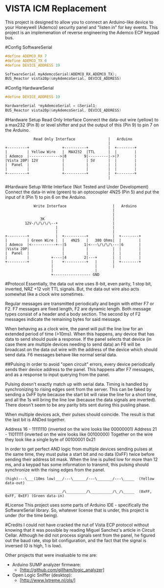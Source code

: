# VISTA ICM Replacement
This project is designed to allow you to connect an Arduino-like device to your Honeywell (Ademco) security panel and "listen in" for key events.  This project is an implemenation of reverse engineering the Ademco ECP keypad bus.

#Config SoftwareSerial
```c
#define ADEMCO_RX 7
#define ADEMCO_TX 6
#define DEVICE_ADDRESS 19

SoftwareSerial myAdemcoSerial(ADEMCO_RX,ADEMCO_TX);
BUS_Reactor vista20p(&myAdemcoSerial, DEVICE_ADDRESS)
```

#Config HardwareSerial
```c
#define DEVICE_ADDRESS 19

HardwareSerial *myAdemcoSerial = &Serial1;
BUS_Reactor vista20p(&myAdemcoSerial, DEVICE_ADDRESS)
```

#Hardware Setup Read Only Interface
Connect the data-out wire (yellow) to a max232 (Pin 8) or level shifter and put the output of this (Pin 9) to pin 7 on the Arduino. 

                 Read Only Interface               |   Arduino    
                                                   |             
    +---------+               +----------+         |  +--------+ 
    |         | Yellow Wire   |  MAX232  |TTL      |  |        | 
    | Ademco  |-------------->|8        9|---------|->|7       | 
    |Vista 20P| 12V           |          | 5V      |  |        | 
    |  Panel  |               |          |         |  |        | 
    |         |               |          |         |  |        | 
    +---------+               +----------+         |  +--------+ 
                                                   |             
                     
#Hardware Setup Write Interface (Not Tested and Under Development)
Connect the data-in wire (green) to an optocoupler 4N25 (Pin 5) and put the input of it (Pin 1) to pin 6 on the Arduino.

                 Write Interface                     |   Arduino    
                                                     |
                                                     |
                    3K                               |
             12V-/\/\/\/\--+                         |
                           |                         |                                                    
                           |                         |             
    +---------+            |  +----------+           |  +--------+ 
    |         | Green Wire |  |   4N25   |   380 Ohms|  |        | 
    | Ademco  |<-----------+--|5        1|<---\/\/\/\---|6       | 
    |Vista 20P|               |          |           |  |        | 
    |  Panel  |               |          |           |  |        | 
    |         |          +----|4        2|---+       |  |        | 
    +---------+          |    +----------+   |       |  +--------+ 
                         |                   |       |             
                         |                   |
                         +----------------- GND


#Protocol
Essentially, the data out wire uses 8-bit, even parity, 1 stop bit, inverted, NRZ +12 volt TTL signals.  But, the data out wire also acts somewhat like a clock wire sometimes.  

Regular messages are transmitted periodically and begin with either F7 or F2.  F7 messages are fixed length, F2 are dynamic length.  Both message types consist of a header and a body section.  The second by of F2 messages indicate the remaining bytes for said message.

When behaving as a clock wire, the panel will pull the line low for an extended period of time (&gt;10ms).  When this happens, any device that has data to send should pusle a response.  If the panel selects that device (in case there are multiple devices needing to send data) an F6 will be broadcast on the data out wire with the address of the device which should send data.  F6 messages behave like normal serial data.


##Pulsing
In order to avoid "open circuit" errors, every device periodically sends their device address to the panel.  This happens after F7 messages, and as a response to input querying from the panel.

Pulsing doesn't exactly match up with serial data.  Timing is handled by synchronizing to rising edges sent from the server.  This can be faked by sending a 0xFF byte because the start bit will raise the line for a short time, and all the 1s will bring the line low (because the data signals are inverted).  There doesn't seem to be any parity bits sent during this pusling phase.

When multiple devices ack, their pulses should coincide.  The result is that the last bit is ANDed together.

Address 16 - 11111110  (inverted on the wire looks like 00000001)
Address 21 - 11011111  (inverted on the wire looks like 00100000)
Together on the wire they look like a single byte of    00100001 0x21

In order to get perfect AND logic from multiple devices sending pulses at the same time, they must pulse a start bit and no data (0xFF) twice before sending their address bit mask.  When the line is pulled low for more than 12 ms, and a keypad has some information to transmit, this pulsing should synchronize with the rising edges from the panel.


    (high)---\___(10ms low)___/---\______/---\_______/---\_____  (Yellow data-out)
    
    __________________________/\_________/\__________/\_/\_____  (0xFF, 0xFF, 0xEF) (Green data-in)

#License
This project uses some parts of Arduino IDE - specifically the SoftwareSerial library.  So, whatever license that is under, this project is under (for the time being).

#Credits
I could not have cracked the nut of Vista ECP protocol without knowing that it was possible by reading Miguel Sanchez's article in Circuit Cellar.  Although he did not process signals sent from the panel, he figured out the baud rate, stop bit configuration, and the fact that the signal is inversed (0 is high, 1 is low).

Other projects that were invaluable to me are:

* Arduino SUMP analyzer firmware:
  * [http://github.com/gillham/logic_analyzer]
* Open Logic Sniffer (desktop):
  * [http://www.lxtreme.nl/ols/]
